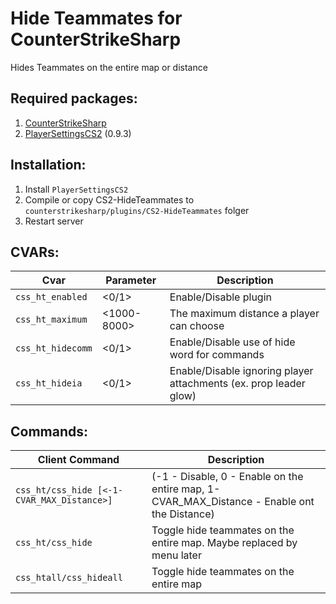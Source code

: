 # Hide Teammates for CounterStrikeSharp
Hides Teammates on the entire map or distance

## Required packages:
1. [CounterStrikeSharp](https://github.com/roflmuffin/CounterStrikeSharp/)
2. [PlayerSettingsCS2](https://github.com/NickFox007/PlayerSettingsCS2) (0.9.3)

## Installation:
1. Install `PlayerSettingsCS2`
2. Compile or copy CS2-HideTeammates to `counterstrikesharp/plugins/CS2-HideTeammates` folger
3. Restart server

## CVARs:
Cvar | Parameter | Description
--- | --- | ---
`css_ht_enabled` | <0/1> | Enable/Disable plugin
`css_ht_maximum` | <1000-8000> | The maximum distance a player can choose
`css_ht_hidecomm` | <0/1> | Enable/Disable use of hide word for commands
`css_ht_hideia` | <0/1> | Enable/Disable ignoring player attachments (ex. prop leader glow)

## Commands:
Client Command | Description
--- | ---
`css_ht/css_hide [<-1-CVAR_MAX_Distance>]` | (-1 - Disable, 0 - Enable on the entire map, 1-CVAR_MAX_Distance - Enable ont the Distance)
`css_ht/css_hide` | Toggle hide teammates on the entire map. Maybe replaced by menu later
`css_htall/css_hideall` | Toggle hide teammates on the entire map

